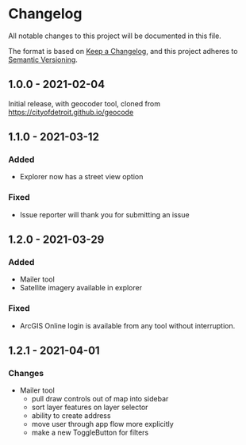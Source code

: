 # Changelog
All notable changes to this project will be documented in this file.

The format is based on [Keep a Changelog](https://keepachangelog.com/en/1.0.0/),
and this project adheres to [Semantic Versioning](https://semver.org/spec/v2.0.0.html).

## 1.0.0 - 2021-02-04

Initial release, with geocoder tool, cloned from https://cityofdetroit.github.io/geocode

## 1.1.0 - 2021-03-12

### Added

- Explorer now has a street view option

### Fixed

- Issue reporter will thank you for submitting an issue

## 1.2.0 - 2021-03-29

### Added

- Mailer tool
- Satellite imagery available in explorer

### Fixed

- ArcGIS Online login is available from any tool without interruption.

## 1.2.1 - 2021-04-01

### Changes

- Mailer tool
  - pull draw controls out of map into sidebar
  - sort layer features on layer selector
  - ability to create address
  - move user through app flow more explicitly
  - make a new ToggleButton for filters